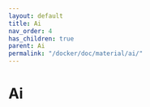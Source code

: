```yaml
---
layout: default
title: Ai
nav_order: 4
has_children: true
parent: Ai
permalink: "/docker/doc/material/ai/"
---
```


# Ai
